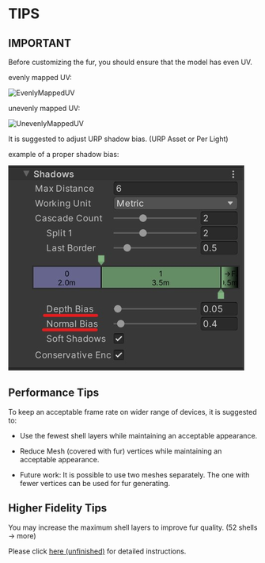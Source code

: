TIPS
=============

IMPORTANT
------------

Before customizing the fur, you should ensure that the model has even UV.

evenly mapped UV:

 ![EvenlyMappedUV](https://github.com/jiaozi158/ShellFurURP/blob/main/Documentation/Images/Tips/EvenlyMappedUV.png)

unevenly mapped UV:

 ![UnevenlyMappedUV](https://github.com/jiaozi158/ShellFurURP/blob/main/Documentation/Images/Tips/UnevenlyMappedUV.png)


It is suggested to adjust URP shadow bias. (URP Asset or Per Light)

example of a proper shadow bias:

 ![URPAssetShadowBias](https://github.com/jiaozi158/ShellFurURP/blob/main/Documentation/Images/Tips/Fur_ShadowBias.jpg)


Performance Tips
------------

To keep an acceptable frame rate on wider range of devices, it is suggested to:

- Use the fewest shell layers while maintaining an acceptable appearance.

- Reduce Mesh (covered with fur) vertices while maintaining an acceptable appearance.

- Future work: It is possible to use two meshes separately. The one with fewer vertices can be used for fur generating.


Higher Fidelity Tips
------------

You may increase the maximum shell layers to improve fur quality. (52 shells -> more)

Please click [here (unfinished)]() for detailed instructions.

